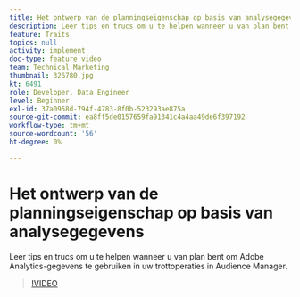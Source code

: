 ```yaml
---
title: Het ontwerp van de planningseigenschap op basis van analysegegevens
description: Leer tips en trucs om u te helpen wanneer u van plan bent om Adobe Analytics-gegevens te gebruiken in uw trottoperaties in Audience Manager.
feature: Traits
topics: null
activity: implement
doc-type: feature video
team: Technical Marketing
thumbnail: 326780.jpg
kt: 6491
role: Developer, Data Engineer
level: Beginner
exl-id: 37a0958d-794f-4783-8f0b-523293ae875a
source-git-commit: ea8ff5de0157659fa91341c4a4aa49de6f397192
workflow-type: tm+mt
source-wordcount: '56'
ht-degree: 0%

---
```


# Het ontwerp van de planningseigenschap op basis van analysegegevens

Leer tips en trucs om u te helpen wanneer u van plan bent om Adobe Analytics-gegevens te gebruiken in uw trottoperaties in Audience Manager.

>[!VIDEO](https://video.tv.adobe.com/v/326780/?quality=12&learn=on)
